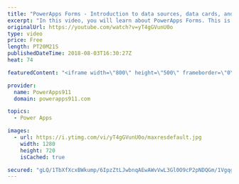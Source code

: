 ```yaml
---
title: "PowerApps Forms - Introduction to data sources, data cards, and layout"
excerpt: "In this video, you will learn about PowerApps Forms. This is the first of a multi-part series meant to help you learn all about this critical piece of PowerApps.   Topics covered in this video include: * Adding a data source * design controls for a form * data cards * connecting to a gallery  If you"
originalUrl: https://youtube.com/watch?v=yT4gGVunU0o
type: video
price: Free
length: PT20M21S
publishedDateTime: 2018-08-03T16:30:27Z
heat: 74

featuredContent: "<iframe width=\"800\" height=\"500\" frameborder=\"0\" src=\"https://www.youtube.com/embed/yT4gGVunU0o\" allow=\"accelerometer; autoplay; encrypted-media; gyroscope; picture-in-picture\" allowfullscreen></iframe>"

provider:
  name: PowerApps911
  domain: powerapps911.com

topics:
  - Power Apps

images:
  - url: https://i.ytimg.com/vi/yT4gGVunU0o/maxresdefault.jpg
    width: 1280
    height: 720
    isCached: true

secured: "gLQ/1TbXfXcxBWkump/6IpzZtLJwbnqAEwAWvVwL3Gl0O9cP2pNDQGm/1VgqgShIZjTHu8UuN5VpBYLFger9+JVoVHJ7SgtmAGgj5GO6EMqZXx5O3Pwqxcez7AA1eyZ+rUIM/OFHoV8oifE8apf0V78njD2DVT3hLu2HLfmNDu6d1ewDlZOh0JMRMo48gdXVokND4xCfLBjEu6tjBfm8hEAoC9vfzgjHLEmSIqro8LNYoNLIf5VBp5xWrS7Ck4QVOl1CuShYWofNNmNKhtCykB+/8czLnMHEmwKyM+youbWeGsmVWLOxcmCigP2daCIHUsS5OyezBeIwOQyjhqhrwFcUBnPf6rTdUuQ1NvT3AZHjGIMVhC/mxJLreW2I6yrt3VxQ8q2nK2vOP25IbSTjiHAAVyNfGJWQcg7dxI9zDe+hPrwiyr49NpWwewNjLxBc;juuO5sSb7M9Fhw1cZb5V7A=="
---
```


